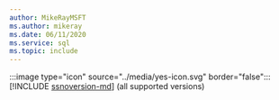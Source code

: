 ```yaml
---
author: MikeRayMSFT
ms.author: mikeray
ms.date: 06/11/2020
ms.service: sql
ms.topic: include
---
```


:::image type="icon" source="../media/yes-icon.svg" border="false"::: [!INCLUDE [ssnoversion-md](../ssnoversion-md.md)] (all supported versions) 

